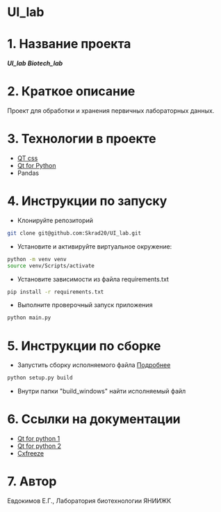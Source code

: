# UI_lab
# 1. Название проекта
__*UI_lab*__
__*Biotech_lab*__
# 2. Краткое описание

Проект для обработки и хранения первичных лабораторных данных.

# 3. Технологии в проекте

* [QT css](https://doc.qt.io/archives/qt-4.8/stylesheet-examples.html#customizing-qmenu)
* [Qt for Python](https://doc.qt.io/qtforpython/)
* Pandas

# 4. Инструкции по запуску

* Клонируйте репозиторий

```bash
git clone git@github.com:Skrad20/UI_lab.git
```

* Установите и активируйте виртуальное окружение:

```bash
python -m venv venv
source venv/Scripts/activate
```

* Установите зависимости из файла requirements.txt

```bash
pip install -r requirements.txt
```

* Выполните проверочный запуск приложения

```bash
python main.py
```

# 5. Инструкции по сборке

* Запустить сборку исполняемого файла [Подробнее](https://jenyay.net/Programming/Cxfreeze)

```bash
python setup.py build
```

* Внутри папки "build_windows" найти исполняемый файл 



# 6. Ссылки на документации

* [Qt for python 1](https://github.com/peeerrrooo/pyqt_description)
* [Qt for python 2](https://python-scripts.com/pyqt5)
* [Cxfreeze](https://jenyay.net/Programming/Cxfreeze)

# 7. Автор
Евдокимов Е.Г., Лаборатория биотехнологии ЯНИИЖК
